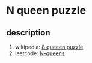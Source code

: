 # N queen puzzle



## description 
1. wikipedia: [8 queeen puzzle](https://en.wikipedia.org/?title=N_queens_problem&redirect=no)
2. leetcode: [N-queens](https://leetcode.com/problems/n-queens/description/)
